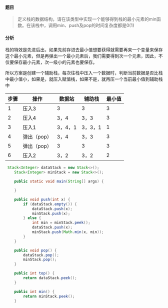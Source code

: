 #### 题目

> 定义栈的数据结构，请在该类型中实现一个能够得到栈的最小元素的min函数。在该栈中，调用min、push及pop的时间复杂度都是0(1)

#### 分析

栈的特效是先进后出，如果先前存进去最小值想要获得就需要再来一个变量来保存这个最小元素，但是再弹出一个最小元素后，我们需要得到次一个元素，因此，不仅要保存最小元素，次一级小的元素也要保存。

所以方案是创建一个辅助栈，每次往栈中压入一个数据时，判断当前数据是否比栈中最小值小，如果是，就压入赋值栈，如果不是，就再压一个当前最小值到辅助栈中

| 步骤 | 操作        | 数据站  | 辅助栈  | 最小值 |
| ---- | ----------- | ------- | ------- | ------ |
| 1    | 压入3       | 3       | 3       | 3      |
| 2    | 压入4       | 3，4    | 3，3    | 3      |
| 3    | 压入1       | 3，4，1 | 3，3，1 | 1      |
| 4    | 弹出（pop） | 3，4    | 3，3    | 3      |
| 5    | 弹出（pop） | 3       | 3       | 3      |
| 6    | 压入2       | 3，2    | 3，2    | 2      |

```java
 Stack<Integer> dataStack = new Stack<>();
    Stack<Integer> minStack = new Stack<>();

    public static void main(String[] args) {

    }

    public void push(int x) {
        if (dataStack.empty()) {
            dataStack.push(x);
            minStack.push(x);
        } else {
            int min = minStack.peek();
            dataStack.push(x);
            minStack.push(Math.min(x, min));
        }
    }

    public void pop() {
        dataStack.pop();
        minStack.pop();
    }

    public int top() {
        return dataStack.peek();
    }

    public int min() {
        return minStack.peek();
    }
```

